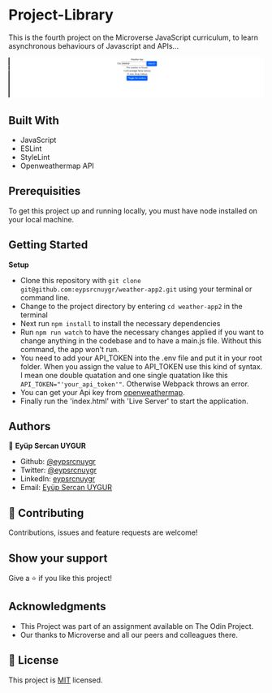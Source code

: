 # Project-Library

This is the fourth project on the Microverse JavaScript curriculum, to learn asynchronous behaviours of Javascript and APIs...

![screenshot](./src/assets/Screenshot1.png)<br>

## Built With

- JavaScript
- ESLint
- StyleLint
- Openweathermap API

## Prerequisities

To get this project up and running locally, you must have node installed on your local machine.

## Getting Started

**Setup**

- Clone this repository with ```git clone git@github.com:eypsrcnuygr/weather-app2.git``` using your terminal or command line.<br>
- Change to the project directory by entering ```cd weather-app2``` in the terminal<br>
- Next run ```npm install``` to install the necessary dependencies<br>
- Run ```npm run watch``` to have the necessary changes applied if you want to change anything in the codebase and to have a main.js file. Without this command, the app won't run.
- You need to add your API_TOKEN into the .env file and put it in your root folder. When you assign the value to API_TOKEN use this kind of syntax. I mean one double quatation and one single quatation like this ```API_TOKEN="'your_api_token'"```. Otherwise Webpack throws an error.
- You can get your Api key from [openweathermap](https://home.openweathermap.org/users/sign_up). 
- Finally run the 'index.html' with 'Live Server' to start the application.<br>

## Authors

👤 **Eyüp Sercan UYGUR**

-   Github: [@eypsrcnuygr](https://github.com/eypsrcnuygr)
-   Twitter: [@eypsrcnuygr](https://twitter.com/eypsrcnuygr)
-   LinkedIn: [eypsrcnuygr](https://www.linkedin.com/in/eypsrcnuygr/)
-   Email: [Eyüp Sercan UYGUR](sercanuygur@gmail.com)


## 🤝 Contributing

Contributions, issues and feature requests are welcome!

## Show your support

Give a ⭐️ if you like this project!

## Acknowledgments

-   This Project was part of an assignment available on The Odin Project.
-   Our thanks to Microverse and all our peers and colleagues there.

## 📝 License

This project is [MIT](https://github.com/git/git-scm.com/blob/master/MIT-LICENSE.txt) licensed.
